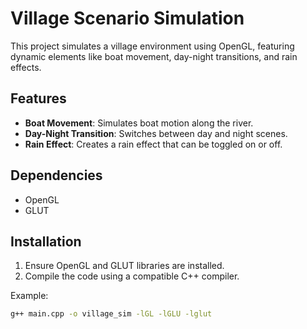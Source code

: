 # Village Scenario Simulation

This project simulates a village environment using OpenGL, featuring dynamic elements like boat movement, day-night transitions, and rain effects.

## Features

- **Boat Movement**: Simulates boat motion along the river.
- **Day-Night Transition**: Switches between day and night scenes.
- **Rain Effect**: Creates a rain effect that can be toggled on or off.

## Dependencies

- OpenGL
- GLUT

## Installation

1. Ensure OpenGL and GLUT libraries are installed.
2. Compile the code using a compatible C++ compiler.

Example:
```bash
g++ main.cpp -o village_sim -lGL -lGLU -lglut
